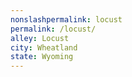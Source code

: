 ```yaml
---
﻿nonslashpermalink: locust
permalink: /locust/
alley: Locust
city: Wheatland
state: Wyoming
---
```


